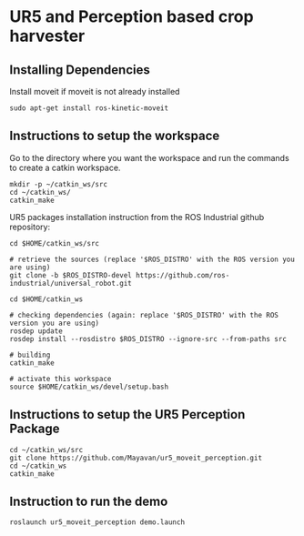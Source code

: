 # UR5 and Perception based crop harvester

## Installing Dependencies

Install moveit if moveit is not already installed

```
sudo apt-get install ros-kinetic-moveit
```

## Instructions to setup the workspace

Go to the directory where you want the workspace and run the commands to create a catkin workspace.

```
mkdir -p ~/catkin_ws/src
cd ~/catkin_ws/
catkin_make
```

UR5 packages installation instruction from the ROS Industrial github repository:
```
cd $HOME/catkin_ws/src

# retrieve the sources (replace '$ROS_DISTRO' with the ROS version you are using)
git clone -b $ROS_DISTRO-devel https://github.com/ros-industrial/universal_robot.git

cd $HOME/catkin_ws

# checking dependencies (again: replace '$ROS_DISTRO' with the ROS version you are using)
rosdep update
rosdep install --rosdistro $ROS_DISTRO --ignore-src --from-paths src

# building
catkin_make

# activate this workspace
source $HOME/catkin_ws/devel/setup.bash
```

## Instructions to setup the UR5 Perception Package

```
cd ~/catkin_ws/src
git clone https://github.com/Mayavan/ur5_moveit_perception.git
cd ~/catkin_ws
catkin_make
```

## Instruction to run the demo

```
roslaunch ur5_moveit_perception demo.launch 
```